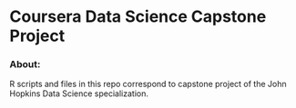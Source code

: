 # Coursera Data Science Capstone Project

### About:
R scripts and files in this repo correspond to capstone project of the John Hopkins Data Science specialization.



